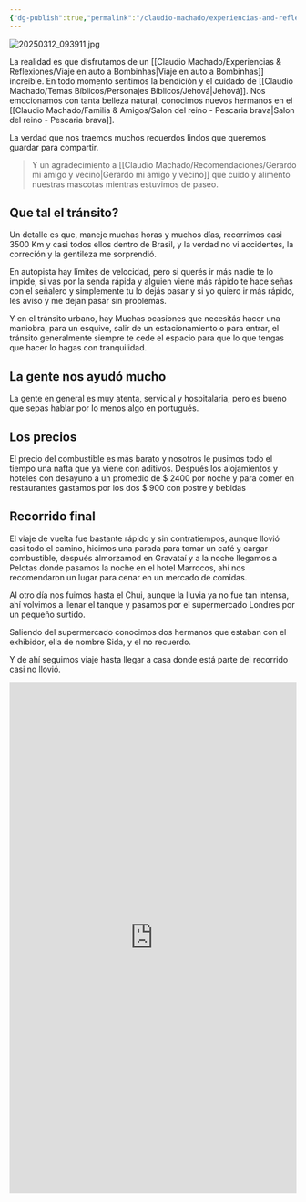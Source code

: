 ```yaml
---
{"dg-publish":true,"permalink":"/claudio-machado/experiencias-and-reflexiones/nuestro-regreso-de-bombinhas/","tags":["vacaciones","Brasil","automóvil","bombinhas"]}
---
```


![20250312_093911.jpg](/img/user/Personal/Im%C3%A1genes/20250312_093911.jpg) 

La realidad es que disfrutamos de un [[Claudio Machado/Experiencias & Reflexiones/Viaje en auto a Bombinhas\|Viaje en auto a Bombinhas]] increíble.
En todo momento sentimos la bendición y el cuidado de [[Claudio Machado/Temas Bíblicos/Personajes Bíblicos/Jehová\|Jehová]]. Nos emocionamos con tanta belleza natural, conocimos nuevos hermanos en el [[Claudio Machado/Familia & Amigos/Salon del reino - Pescaria brava\|Salon del reino - Pescaria brava]].

La verdad que nos traemos muchos recuerdos lindos que queremos guardar para compartir. 

>Y un agradecimiento a [[Claudio Machado/Recomendaciones/Gerardo mi amigo y vecino\|Gerardo mi amigo y vecino]] que cuido y alimento nuestras mascotas mientras estuvimos de paseo. 

## Que tal el tránsito?
Un detalle es que, maneje muchas horas y muchos días, recorrimos casi 3500 Km y casi todos ellos dentro de Brasil, y la verdad no vi accidentes, la correción y la gentileza me sorprendió.

En autopista hay límites de velocidad, pero si querés ir más nadie te lo impide, si vas por la senda rápida y alguien viene más rápido te hace señas con el señalero y simplemente tu lo dejás pasar y si yo quiero ir más rápido, les aviso y me dejan pasar sin problemas.

Y en el tránsito urbano, hay Muchas ocasiones que necesitás hacer una maniobra, para un esquive, salir de un estacionamiento o para entrar, el tránsito generalmente siempre te cede el espacio para que lo que tengas que hacer lo hagas con tranquilidad.
## La gente nos ayudó mucho 
La gente en general es muy atenta, servicial y hospitalaria, pero es bueno que sepas hablar por lo menos algo en portugués. 
## Los precios 
El precio del combustible es más barato y nosotros le pusimos todo el tiempo una nafta que ya viene con aditivos. Después los alojamientos y hoteles con desayuno a un promedio de $ 2400 por noche y para comer en restaurantes gastamos por los dos $ 900 con postre y bebidas 
## Recorrido final 
El viaje de vuelta fue bastante rápido y sin contratiempos, aunque llovió casi todo el camino, hicimos una parada para tomar un café y cargar combustible, después  almorzamod  en Gravataí y a la noche llegamos a Pelotas donde pasamos la noche en el hotel Marrocos, ahí nos recomendaron un lugar para cenar en un mercado de comidas.

Al otro día nos fuimos hasta el Chui, aunque la lluvia ya no fue tan intensa,  ahí volvimos a llenar el tanque y pasamos por el supermercado Londres por un pequeño surtido.

Saliendo del supermercado conocimos dos hermanos que estaban con el exhibidor, ella de nombre Sida, y el no recuerdo.

Y de ahí seguimos viaje hasta llegar a casa donde está parte del recorrido casi no llovió.

<div style="position: relative; width: 100%; padding-bottom: 177.78%; height: 0; overflow: hidden;">
  <iframe 
    style="position: absolute; top: 0; left: 0; width: 100%; height: 100%;" 
    src="https://youtube.com/embed/Fj1PyjSx59E" 
    frameborder="0" allowfullscreen>
  </iframe>
</div>







